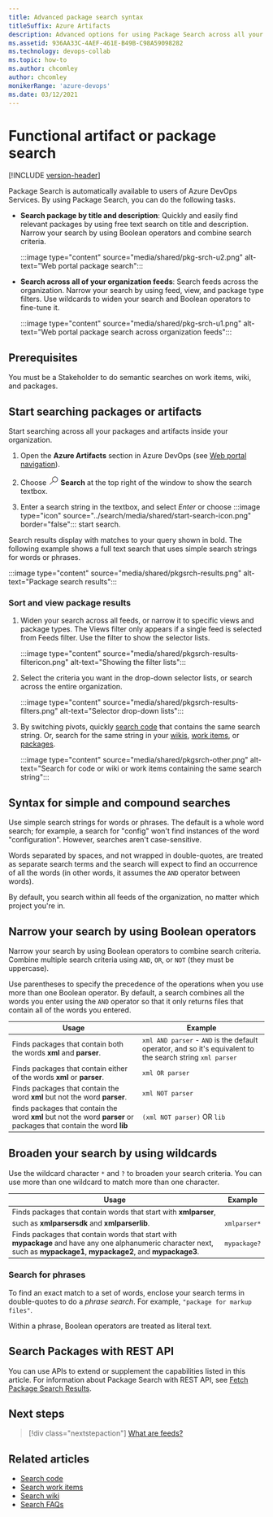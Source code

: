 ```yaml
---
title: Advanced package search syntax
titleSuffix: Azure Artifacts
description: Advanced options for using Package Search across all your feeds in an Azure DevOps organization.
ms.assetid: 936AA33C-4AEF-461E-B49B-C98A59098282
ms.technology: devops-collab
ms.topic: how-to
ms.author: chcomley
author: chcomley
monikerRange: 'azure-devops'
ms.date: 03/12/2021
---
```


# Functional artifact or package search

[!INCLUDE [version-header](../../includes/version-vsts-only.md)]

Package Search is automatically available to users of Azure DevOps Services. By using Package Search, you can do the following tasks.

- **Search package by title and description**: Quickly and easily find relevant packages by using free text search on title and description. Narrow your search by using Boolean operators and combine search criteria. 

  :::image type="content" source="media/shared/pkg-srch-u2.png" alt-text="Web portal package search":::

- **Search across all of your organization feeds**: Search feeds across the organization. Narrow your search by using feed, view, and package type filters. Use wildcards to widen your search and 
  Boolean operators to fine-tune it. 

  :::image type="content" source="media/shared/pkg-srch-u1.png" alt-text="Web portal package search across organization feeds":::

## Prerequisites

You must be a Stakeholder to do semantic searches on work items, wiki, and packages.

<a name="syntaxdetails"></a>

## Start searching packages or artifacts

Start searching across all your packages and artifacts inside your organization.

1. Open the **Azure Artifacts** section in Azure DevOps (see [Web portal navigation](../navigation/index.md)).

2. Choose ![start search icon](media/shared/start-search-icon-new.png) **Search** at the top right of the window to show the search textbox.

3. Enter a search string in the textbox, and select *Enter* or choose :::image type="icon" source="../search/media/shared/start-search-icon.png" border="false"::: start search.

Search results display with matches to your query shown in bold. The following example shows a full text search that uses simple search strings for words or phrases. 

:::image type="content" source="media/shared/pkgsrch-results.png" alt-text="Package search results":::

### Sort and view package results

1. Widen your search across all feeds, or narrow it to specific views and package types. The Views filter only appears if a single feed is selected from Feeds filter.
   Use the filter to show the selector lists.

	:::image type="content" source="media/shared/pkgsrch-results-filtericon.png" alt-text="Showing the filter lists":::   

2. Select the criteria you want in the drop-down selector lists, or search across the entire organization.

	:::image type="content" source="media/shared/pkgsrch-results-filters.png" alt-text="Selector drop-down lists":::

3. By switching pivots, quickly [search code](functional-code-search.md) that contains the same search string. Or, search for the same string in your [wikis](../wiki/search-wiki.md), [work items](functional-work-item-search.md), or [packages](#start-searching-packages-or-artifacts).

	:::image type="content" source="media/shared/pkgsrch-other.png" alt-text="Search for code or wiki or work items containing the same search string":::

## Syntax for simple and compound searches

Use simple search strings for words or phrases. The default is a whole word search; for example, a search for "config" won't find instances of the word "configuration". However, searches aren't case-sensitive.

Words separated by spaces, and not wrapped in double-quotes, are treated as separate search terms and the search will expect to find an occurrence of all the words (in other words, it assumes the `AND` operator between words).

By default, you search within all feeds of the organization, no matter which project you're in. 

## Narrow your search by using Boolean operators
 
Narrow your search by using Boolean operators to combine search criteria. Combine multiple search criteria using `AND`, `OR`, or `NOT` (they must be 
uppercase). 

Use parentheses to specify the precedence of the operations when you use more than one Boolean operator. By default, a search combines all the words you enter using the `AND` operator so that it only returns files that contain all of the words you entered. 


|Usage |Example  |
|---------|---------|
|Finds packages that contain both the words **xml** and **parser**.  | `xml AND parser` - `AND` is the default operator, and so it's equivalent to the search string `xml parser`       |
|Finds packages that contain either of the words **xml** or **parser**.  |  `xml OR parser`        |
|Finds packages that contain the word **xml** but not the word **parser**. |`xml NOT parser`  |
|finds packages that contain the word **xml** but not the word **parser** or packages that contain the word **lib** |  `(xml NOT parser)` OR `lib` |

## Broaden your search by using wildcards

Use the wildcard character `*` and `?` to broaden your search criteria. You can use more than one wildcard to match more than one character.

|Usage  |Example  |
|---------|---------|
|Finds packages that contain words that start with **xmlparser**, 
  such as **xmlparsersdk** and **xmlparserlib**.   |  `xmlparser*`        |
|Finds packages that contain words that start with **mypackage** and have any one alphanumeric character next, such as **mypackage1**, **mypackage2**, and **mypackage3**.     | `mypackage?`        |

### Search for phrases

To find an exact match to a set of words, enclose your search terms in double-quotes to do a _phrase search_. For example, `"package for markup files"`.

Within a phrase, Boolean operators are treated as literal text.

## Search Packages with REST API

You can use APIs to extend or supplement the capabilities listed in this article. For information about Package Search with REST API, see [Fetch Package Search Results](https://docs.microsoft.com/rest/api/azure/devops/search/package%20search%20results/fetch%20package%20search%20results?preserve-view-not-set).

## Next steps

> [!div class="nextstepaction"]
> [What are feeds?](../../artifacts/concepts/feeds.md)

## Related articles

* [Search code](functional-code-search.md)
* [Search work items](functional-work-item-search.md)
* [Search wiki](../wiki/search-wiki.md)
* [Search FAQs](faq-search.yml)
